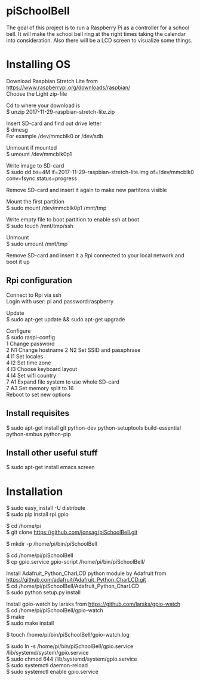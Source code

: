 # piSchoolBell
The goal of this project is to run a Raspberry Pi as a controller for a school bell. It will make the school bell ring at the right times taking the calendar into consideration. Also there will be a LCD screen to visualize some things.

Installing OS
=============================
Download Raspbian Stretch Lite from https://www.raspberrypi.org/downloads/raspbian/  
Choose the Light zip-file  

Cd to where your download is  
$ unzip 2017-11-29-raspbian-stretch-lite.zip  

Insert SD-card and find out drive letter  
$ dmesg  
For example /dev/mmcblk0 or /dev/sdb  

Unmount if mounted  
$ umount /dev/mmcblk0p1  

Write image to SD-card  
$ sudo dd bs=4M if=2017-11-29-raspbian-stretch-lite.img of=/dev/mmcblk0 conv=fsync status=progress 

Remove SD-card and insert it again to make new partitons visible     

Mount the first partition  
$ sudo mount /dev/mmcblk0p1 /mnt/tmp  

Write empty file to boot partition to enable ssh at boot  
$ sudo touch /mnt/tmp/ssh  

Unmount  
$ sudo umount /mnt/tmp  

Remove SD-card and insert it a Rpi connected to your local network and boot it up 

Rpi configuration
-----------------------------
Connect to Rpi via ssh  
Login with user: pi and password:raspberry 

Update  
$ sudo apt-get update && sudo apt-get upgrade  

Configure  
$ sudo raspi-config   
1		Change password  
2 N1	Change hostname 
2 N2	Set SSID and passphrase   
4 I1	Set locales  
4 I2	Set time zone  
4 I3	Choose keyboard layout    
4 I4	Set wifi country  
7 A1	Expand file system to use whole SD-card  
7 A3	Set memory split to 16  
Reboot to set new options  

Install requisites
-----------------------------
$ sudo apt-get install git python-dev python-setuptools build-essential python-smbus python-pip  

Install other useful stuff
-----------------------------
$ sudo apt-get install emacs screen  

Installation
=============================
$ sudo easy_install -U distribute  
$ sudo pip install rpi.gpio  

$ cd /home/pi  
$ git clone https://github.com/jonsag/piSchoolBell.git  

$ mkdir -p /home/pi/bin/piSchoolBell  

$ cd /home/pi/piSchoolBell  
$ cp gpio.service gpio-script /home/pi/bin/piSchoolBell/

Install Adafruit_Python_CharLCD python module by Adafruit from https://github.com/adafruit/Adafruit_Python_CharLCD.git  
$ cd /home/pi/piSchoolBell/Adafruit_Python_CharLCD  
$ sudo python setup.py install  

Install gpio-watch by larsks from https://github.com/larsks/gpio-watch  
$ cd /home/pi/piSchoolBell/gpio-watch  
$ make  
$ sudo make install  

$ touch /home/pi/bin/piSchoolBell/gpio-watch.log  
  
$ sudo  ln -s /home/pi/bin/piSchoolBell/gpio.service /lib/systemd/system/gpio.service  
$ sudo chmod 644 /lib/systemd/system/gpio.service  
$ sudo systemctl daemon-reload  
$ sudo systemctl enable gpio.service  





